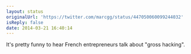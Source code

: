```yaml
---
layout: status
originalUrl: 'https://twitter.com/marcgg/status/447050060099244032'
isReply: false
date: 2014-03-21 16:40:14
---
```


It's pretty funny to hear French entrepreneurs talk about "gross hacking".
